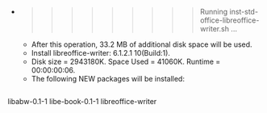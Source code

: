 * >>>>>>>>> Running inst-std-office-libreoffice-writer.sh ...
  * After this operation, 33.2 MB of additional disk space will be used.
  * Install libreoffice-writer: 6.1.2.1 10(Build:1).
  * Disk size = 2943180K. Space Used = 41060K. Runtime = 00:00:00:06.
  * The following NEW packages will be installed:
  ```bash
libabw-0.1-1 libe-book-0.1-1 libreoffice-writer
  ```
